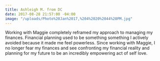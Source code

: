 ```yaml
---
title: Ashleigh M. from DC
date: 2017-08-28 21:57:00 -04:00
image: "/uploads/Photo%20Jan%2017,%204%2020%2044%20PM.jpg"
---
```


Working with Maggie completely reframed my approach to managing my finances. Financial planning used to be something something I actively avoided because it made me feel powerless. Since working with Maggie, I no longer fear my finances and see confronting my financial reality and planning for my future to be an incredibly empowering act of self love.